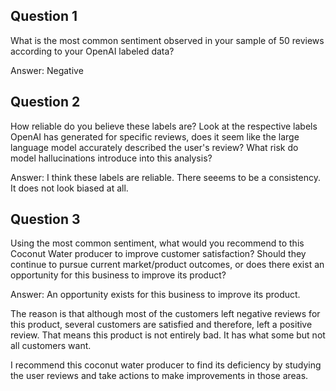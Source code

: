 ## Question 1

What is the most common sentiment observed in your sample of 50 reviews according to your OpenAI labeled data?

Answer:
Negative

## Question 2

How reliable do you believe these labels are? Look at the respective labels OpenAI has generated for specific reviews, does it seem like the large language model accurately described the user's review? What risk do model hallucinations introduce into this analysis?

Answer:
I think these labels are reliable. There seeems to be a consistency. It does not look biased at all. 

## Question 3

Using the most common sentiment, what would you recommend to this Coconut Water producer to improve customer satisfaction? Should they continue to pursue current market/product outcomes, or does there exist an opportunity for this business to improve its product?

Answer:
An opportunity exists for this business to improve its product.
 
The reason is that although most of the customers left negative reviews for this product, several customers are satisfied and therefore, left a positive review. That means this product is not entirely bad. It has what some but not all customers want. 

I recommend this coconut water producer to find its deficiency by studying the user reviews and take actions to make improvements in those areas. 
